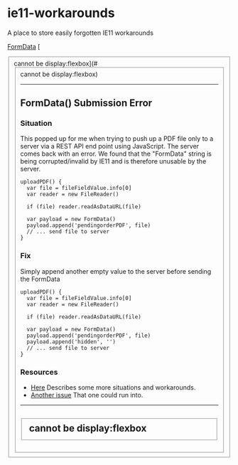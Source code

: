 # ie11-workarounds
A place to store easily forgotten IE11 workarounds

[FormData](#formdata-submission-error)
[<fieldset> cannot be display:flexbox](#<fieldset> cannot be display:flexbox)

***
## FormData() Submission Error
### Situation
This popped up for me when trying to push up a PDF file only to a server via a REST API end point using JavaScript. The server comes back with an error. We found that the "FormData" string is being corrupted/invalid by IE11 and is therefore unusable by the server.
```javscript
uploadPDF() {
  var file = fileFieldValue.info[0]
  var reader = new FileReader()
  
  if (file) reader.readAsDataURL(file)

  var payload = new FormData()
  payload.append('pendingorderPDF', file)
  // ... send file to server
}
```
### Fix
Simply append another empty value to the server before sending the FormData
```javscript
uploadPDF() {
  var file = fileFieldValue.info[0]
  var reader = new FileReader()
  
  if (file) reader.readAsDataURL(file)

  var payload = new FormData()
  payload.append('pendingorderPDF', file)
  payload.append('hidden', '')
  // ... send file to server
}
```

### Resources
* [Here](https://blog.yorkxin.org/2014/02/06/ajax-with-formdata-is-broken-on-ie10-ie11) Describes some more situations and workarounds.
* [Another issue](https://stackoverflow.com/questions/26206105/formdata-in-ie-11-not-defined) That one could run into.
***
## <fieldset> cannot be display:flexbox
  

